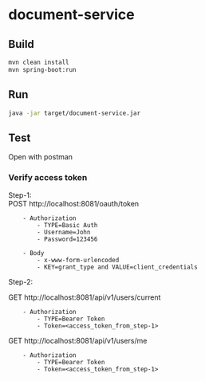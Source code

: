 # document-service

## Build
```bash
mvn clean install
mvn spring-boot:run
```

## Run
```bash
java -jar target/document-service.jar
```

## Test
Open with postman
### Verify access token
Step-1:  
POST http://localhost:8081/oauth/token  
```
	- Authorization  
		- TYPE=Basic Auth  
		- Username=John  
		- Password=123456  
		
	- Body  
		- x-www-form-urlencoded  
		- KEY=grant_type and VALUE=client_credentials  
```		
Step-2: 
 
GET http://localhost:8081/api/v1/users/current  
```
	- Authorization  
		- TYPE=Bearer Token  
		- Token=<access_token_from_step-1>  
```
GET http://localhost:8081/api/v1/users/me  
```
	- Authorization  
		- TYPE=Bearer Token  
		- Token=<access_token_from_step-1>  
```
		
